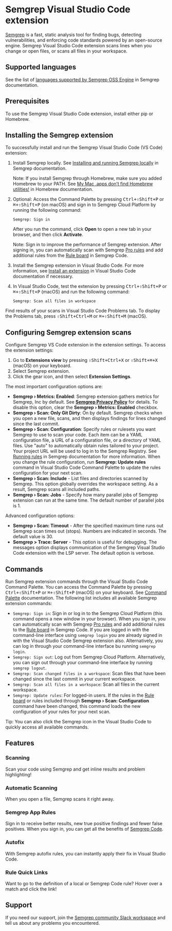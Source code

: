 # Semgrep Visual Studio Code extension

[Semgrep](https://semgrep.dev/) is a fast, static analysis tool for finding bugs, detecting vulnerabilities, and enforcing code standards powered by an open-source engine. Semgrep Visual Studio Code extension scans lines when you change or open files, or scans all files in your workspace.

## Supported languages

See the list of [languages supported by Semgrep OSS Engine](https://semgrep.dev/docs/supported-languages/#semgrep-oss-engine) in Semgrep documentation.

## Prerequisites

To use the Semgrep Visual Studio Code extension, install either pip or Homebrew.

## Installing the Semgrep extension

To successfully install and run the Semgrep Visual Studio Code (VS Code) extension:

1. Install Semgrep locally. See [Installing and running Semgrep locally](https://semgrep.dev/docs/getting-started/#installing-and-running-semgrep-locally) in Semgrep documentation. 
    
    Note: If you install Semgrep through Homebrew, make sure you added Homebrew to your PATH. See [My Mac .apps don’t find Homebrew utilities!](https://docs.brew.sh/FAQ#my-mac-apps-dont-find-homebrew-utilities) in Homebrew documentation.
    
2. Optional: Access the Command Palette by pressing <kbd>Ctrl+⇧Shift+P</kbd> or <kbd>⌘+⇧Shift+P</kbd> (on macOS) and sign in to Semgrep Cloud Platform by running the following command:

    ```
    Semgrep: Sign in
    ```

    After you run the command, click **Open** to open a new tab in your browser, and then click **Activate**.

    Note: Sign in to improve the performance of Semgrep extension. After signing in, you can automatically scan with Semgrep [Pro rules](https://semgrep.dev/docs/semgrep-code/pro-rules/) and add additional rules from the [Rule board](https://semgrep.dev/orgs/-/board) in Semgrep Code.
    
3. Install the Semgrep extension in Visual Studio Code. For more information, see [Install an extension](https://code.visualstudio.com/docs/editor/extension-marketplace#_install-an-extension) in Visual Studio Code documentation if necessary.
4. In Visual Studio Code, test the extension by pressing <kbd>Ctrl+⇧Shift+P</kbd> or <kbd>⌘+⇧Shift+P</kbd> (macOS) and run the following command:
    
    ```
    Semgrep: Scan all files in workspace
    ```

Find results of your scans in Visual Studio Code Problems tab. To display the Problems tab, press <kbd>⇧Shift+Ctrl+M</kbd> or <kbd>⌘+⇧Shift+M</kbd> (macOS).

## Configuring Semgrep extension scans

Configure Semgrep VS Code extension in the extension settings. To access the extension settings:

1. Go to **Extensions view** by pressing <kbd>⇧Shift+Ctrl+X</kbd> or <kbd>⇧Shift+⌘+X</kbd> (macOS) on your keyboard.
2. Select Semgrep extension.
3. Click the gear icon, and then select **Extension Settings**.

The most important configuration options are:

- **Semgrep › Metrics: Enabled**: Semgrep extension gathers metrics for Semgrep, Inc by default. See **[Semgrep Privacy Policy](https://semgrep.dev/docs/metrics/)** for details. To disable this option, clear the **Semgrep › Metrics: Enabled** checkbox.
- **Semgrep › Scan: Only Git Dirty**: On by default. Semgrep checks when you open a new file, scans, and then displays findings for lines changed since the last commit.
- **Semgrep › Scan: Configuration**: Specify rules or rulesets you want Semgrep to use to scan your code. Each item can be a YAML configuration file, a URL of a configuration file, or a directory of YAML files. Use "auto" to automatically obtain rules tailored to your project. Your project URL will be used to log in to the Semgrep Registry. See [Running rules](https://semgrep.dev/docs/running-rules/) in Semgrep documentation for more information. When you change the rule configuration, run **Semgrep: Update rules** command in Visual Studio Code Command Palette to update the rules configuration for your next scan.
- **Semgrep › Scan: Include** - List files and directories scanned by Semgrep. This option globally overrides the workspace setting. As a result, Semgrep scans all included paths.
- **Semgrep › Scan: Jobs** - Specify how many parallel jobs of Semgrep extension can run at the same time. The default number of parallel jobs is 1. 

Advanced configuration options: 

- **Semgrep › Scan: Timeout** - After the specified maximum time runs out Semgrep scan times out (stops). Numbers are indicated in seconds. The default value is 30.
- **Semgrep > Trace: Server** - This option is useful for debugging. The messages option displays communication of the Semgrep Visual Studio Code extension with the LSP server. The default option is verbose.

## Commands

Run Semgrep extension commands through the Visual Studio Code Command Palette. You can access the Command Palette by pressing <kbd>Ctrl+⇧Shift+P</kbd> or <kbd>⌘+⇧Shift+P</kbd> (macOS) on your keyboard. See [Command Palette](https://code.visualstudio.com/docs/getstarted/userinterface#_command-palette) documentation. The following list includes all available Semgrep extension commands:

- `Semgrep: Sign in`: Sign in or log in to the Semgrep Cloud Platform (this command opens a new window in your browser). When you sign in, you can automatically scan with Semgrep [Pro rules](https://semgrep.dev/docs/semgrep-code/pro-rules/) and add additional rules to the [Rule board](https://semgrep.dev/orgs/-/board) in Semgrep Code. If you are logged in with the command-line interface using `semgrep login` you are already signed in with the Visual Studio Code Semgrep extension also. Alternatively, you can log in through your command-line interface bu running `semgrep login`.
- `Semgrep: Sign out`: Log out from Semgrep Cloud Platform. Alternatively, you can sign out through your command-line interface by running `semgrep logout`.
- `Semgrep: Scan changed files in a workspace`: Scan files that have been changed since the last commit in your current workspace.
- `Semgrep: Scan all files in a workspace`: Scan all files in the current workspace.
- `Semgrep: Update rules`: For logged-in users. If the rules in the [Rule board](https://semgrep.dev/orgs/-/board) or rules included through **Semgrep › Scan: Configuration** command have been changed, this command loads the new configuration of your rules for your next scan.

Tip: You can also click the Semgrep icon in the Visual Studio Code to quickly access all available commands.

## Features

### Scanning

Scan your code using Semgrep and get inline results and problem highlighting!

### Automatic Scanning

When you open a file, Semgrep scans it right away.

### Semgrep App Rules

Sign in to receive better results, new true positive findings and fewer false positives. When you sign in, you can get all the benefits of [Semgrep Code](https://semgrep.dev/products/semgrep-code/).

### Autofix

With Semgrep autofix rules, you can instantly apply their fix in Visual Studio Code.

### Rule Quick Links

Want to go to the definition of a local or Semgrep Code rule? Hover over a match and click the link!

## Support

If you need our support, join the [Semgrep community Slack workspace](http://go.semgrep.dev/slack) and tell us about any problems you encountered.
